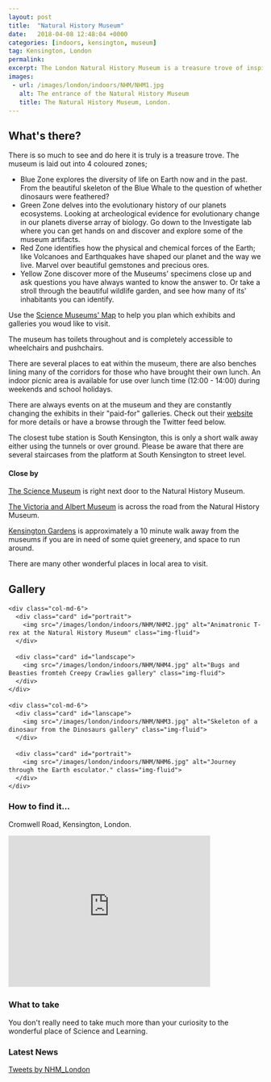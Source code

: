 ```yaml
---
layout: post
title:  "Natural History Museum"
date:   2018-04-08 12:48:04 +0000
categories: [indoors, kensington, museum]
tag: Kensington, London
permalink: 
excerpt: The London Natural History Museum is a treasure trove of inspirational scientific knowledge and artifacts.  Covering topics from the creation of the Earth to the reign of the dinsoaurs to present day flora and fauna.
images:
 - url: /images/london/indoors/NHM/NHM1.jpg
   alt: The entrance of the Natural History Museum
   title: The Natural History Museum, London.
---
```


## What's there?
There is so much to see and do here it is truly is a treasure trove.  The museum is laid out into 4 coloured zones; 

* Blue Zone explores the diversity of life on Earth now and in the past. From the beautiful skeleton of the Blue Whale to the question of whether dinosaurs were feathered?
* Green Zone delves into the evolutionary history of our planets ecosystems. Looking at archeological evidence for evolutionary change in our planets diverse array of biology.  Go down to the Investigate lab where you can get hands on and discover and explore some of the museum artifacts.
* Red Zone identifies how the physical and chemical forces of the Earth; like Volcanoes and Earthquakes have shaped our planet and the way we live.  Marvel over beautiful gemstones and precious ores.
* Yellow Zone discover more of the Museums' specimens close up and ask questions you have always wanted to know the answer to. Or take a stroll through the beautiful wildlife garden, and see how many of its' inhabitants you can identify.

Use the [Science Museums' Map](http://www.nhm.ac.uk/visit/galleries-and-museum-map.html) to help you plan which exhibits and galleries you woud like to visit.

The museum has toilets throughout and is completely accessible to wheelchairs and pushchairs.

There are several places to eat within the museum, there are also benches lining many of the corridors for those who have brought their own lunch.  An indoor picnic area is available for use over lunch time (12:00 - 14:00) during weekends and school holidays.

There are always events on at the museum and they are constantly changing the exhibits in their "paid-for" galleries.  Check out their [website](http://www.nhm.ac.uk/visit/whats-on.html) for more details or have a browse through the Twitter feed below.

The closest tube station is South Kensington, this is only a short walk away either using the tunnels or over ground.  Please be aware that there are several staircases from the platform at South Kensington to street level.

#### Close by
[The Science Museum](https://www.sciencemuseum.org.uk/) is right next door to the Natural History Museum.

[The Victoria and Albert Museum](https://www.vam.ac.uk/) is across the road from the Natural History Museum.

[Kensington Gardens](https://www.royalparks.org.uk/parks/kensington-gardens) is approximately a 10 minute walk away from the museums if you are in need of some quiet greenery, and space to run around.

There are many other wonderful places in local area to visit.

## Gallery

<div class="container">

  <div class="row">

    <div class="col-md-6">
      <div class="card" id="portrait">
        <img src="/images/london/indoors/NHM/NHM2.jpg" alt="Animatronic T-rex at the Natural History Museum" class="img-fluid">
      </div>

      <div class="card" id="landscape">
        <img src="/images/london/indoors/NHM/NHM4.jpg" alt="Bugs and Beasties fromteh Creepy Crawlies gallery" class="img-fluid">
      </div>  
    </div>

    <div class="col-md-6">
      <div class="card" id="lanscape">
        <img src="/images/london/indoors/NHM/NHM3.jpg" alt="Skeleton of a dinosaur from the Dinosaurs gallery" class="img-fluid">
      </div>

      <div class="card" id="portrait">
        <img src="/images/london/indoors/NHM/NHM6.jpg" alt="Journey through the Earth esculator." class="img-fluid">
      </div>
    </div>

    

  </div>      
</div>


### How to find it...

Cromwell Road, Kensington, London.

<iframe src="https://www.google.com/maps/embed?pb=!1m18!1m12!1m3!1d4967.798281086944!2d-0.18073920227239226!3d51.49671831940494!2m3!1f0!2f0!3f0!3m2!1i1024!2i768!4f13.1!3m3!1m2!1s0x48760542e6182f3f%3A0x7bb7e385c39764c4!2sNatural+History+Museum!5e0!3m2!1sen!2suk!4v1523222081334" width="400" height="300" frameborder="0" style="border:0" allowfullscreen></iframe>

### What to take
You don't really need to take much more than your curiosity to the wonderful place of Science and Learning.

### Latest News 

<a class="twitter-timeline" href="https://twitter.com/NHM_London?ref_src=twsrc%5Etfw">Tweets by NHM_London</a> <script async src="https://platform.twitter.com/widgets.js" charset="utf-8"></script>




